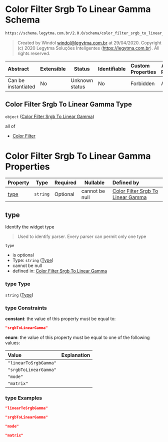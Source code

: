 # Color Filter Srgb To Linear Gamma Schema

```txt
https://schema.legytma.com.br/2.0.0/schema/color_filter_srgb_to_linear_gamma.schema.json
```




> Created by Windol [windol@legytma.com.br](mailto:windol@legytma.com.br) at 29/04/2020.
> Copyright (c) 2020 Legytma Soluções Inteligentes (<https://legytma.com.br>). All rights reserved.
>

| Abstract            | Extensible | Status         | Identifiable | Custom Properties | Additional Properties | Access Restrictions | Defined In                                                                                                                      |
| :------------------ | ---------- | -------------- | ------------ | :---------------- | --------------------- | ------------------- | ------------------------------------------------------------------------------------------------------------------------------- |
| Can be instantiated | No         | Unknown status | No           | Forbidden         | Allowed               | none                | [color_filter_srgb_to_linear_gamma.schema.json](../schema/color_filter_srgb_to_linear_gamma.schema.json) |

## Color Filter Srgb To Linear Gamma Type

`object` ([Color Filter Srgb To Linear Gamma](color_filter_srgb_to_linear_gamma.md))

all of

-   [Color Filter](color_filter_linear_to_srgb_gamma-allof-color-filter.md)

# Color Filter Srgb To Linear Gamma Properties

| Property      | Type     | Required | Nullable       | Defined by                                                                                                                                                                                                 |
| :------------ | -------- | -------- | -------------- | :--------------------------------------------------------------------------------------------------------------------------------------------------------------------------------------------------------- |
| [type](#type) | `string` | Optional | cannot be null | [Color Filter Srgb To Linear Gamma](color_filter_srgb_to_linear_gamma-properties-type.md) |

## type

Identify the widget type


> Used to identify parser. Every parser can permit only one type
>

`type`

-   is optional
-   Type: `string` ([Type](color_filter_srgb_to_linear_gamma-properties-type.md))
-   cannot be null
-   defined in: [Color Filter Srgb To Linear Gamma](color_filter_srgb_to_linear_gamma-properties-type.md)

### type Type

`string` ([Type](color_filter_srgb_to_linear_gamma-properties-type.md))

### type Constraints

**constant**: the value of this property must be equal to:

```json
"srgbToLinearGamma"
```

**enum**: the value of this property must be equal to one of the following values:

| Value                 | Explanation |
| :-------------------- | ----------- |
| `"linearToSrgbGamma"` |             |
| `"srgbToLinearGamma"` |             |
| `"mode"`              |             |
| `"matrix"`            |             |

### type Examples

```json
"linearToSrgbGamma"
```

```json
"srgbToLinearGamma"
```

```json
"mode"
```

```json
"matrix"
```
